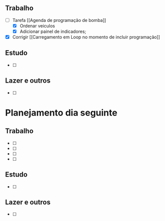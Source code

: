 ## Trabalho
- [ ] Tarefa [[Agenda de programação de bomba]]
	- [x] Ordenar veiculos
	- [x] Adicionar painel de indicadores;
- [x] Corrigir [[Carregamento em Loop no momento de incluir programação]]
## Estudo
- [ ] 
## Lazer e outros
- [ ] 

# Planejamento dia seguinte
## Trabalho
- [ ] 
- [ ] 
- [ ] 
- [ ] 
## Estudo
- [ ] 
## Lazer e outros
- [ ] 

